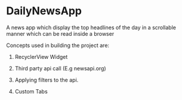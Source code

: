 # DailyNewsApp

A news app which display the top headlines of the day in a scrollable manner which can be read inside a browser

Concepts used in building the project are:

1. RecyclerView Widget

2. Third party api call (E.g newsapi.org)

3. Applying filters to the api.

4. Custom Tabs
